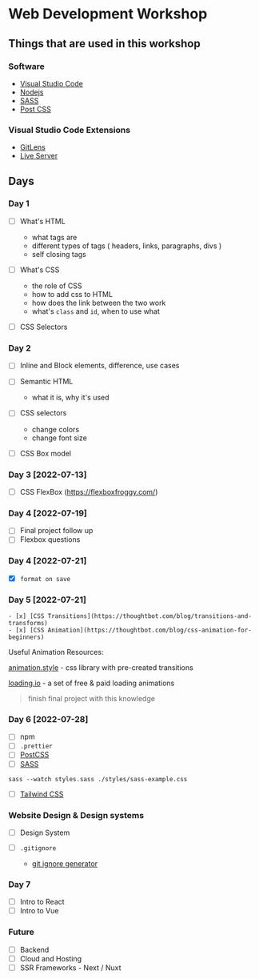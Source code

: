 # Web Development Workshop

## Things that are used in this workshop

### Software

- [Visual Studio Code](https://code.visualstudio.com/)
- [Nodejs](https://nodejs.org/en/)
- [SASS](https://sass-lang.com/)
- [Post CSS](https://postcss.org/)

### Visual Studio Code Extensions

- [GitLens](https://marketplace.visualstudio.com/items?itemName=eamodio.gitlens)
- [Live Server](https://marketplace.visualstudio.com/items?itemName=ritwickdey.LiveServer)

## Days

### Day 1

- [ ] What's HTML
    - what tags are
    - different types of tags ( headers, links, paragraphs, divs )
    - self closing tags

- [ ] What's CSS
    - the role of CSS
    - how to add css to HTML
    - how does the link between the two work
    - what's `class` and `id`, when to use what
- [ ] CSS Selectors

### Day 2
- [ ] Inline and Block elements, difference, use cases
- [ ] Semantic HTML
    - what it is, why it's used

- [ ] CSS selectors
    - change colors
    - change font size
- [ ] CSS Box model

### Day 3 [2022-07-13]
- [ ] CSS FlexBox (https://flexboxfroggy.com/)

### Day 4 [2022-07-19]
- [ ] Final project follow up
- [ ] Flexbox questions

### Day 4 [2022-07-21]

- [x] `format on save`

### Day 5 [2022-07-21]
    - [x] [CSS Transitions](https://thoughtbot.com/blog/transitions-and-transforms)
    - [x] [CSS Animation](https://thoughtbot.com/blog/css-animation-for-beginners)

Useful Animation Resources:

[animation.style](https://animate.style) - css library with pre-created transitions

[loading.io](https://loading.io) - a set of free & paid loading animations

> finish final project with this knowledge

### Day 6 [2022-07-28]

- [ ] npm
- [ ] `.prettier`
- [ ] [PostCSS](https://postcss.org/)
- [ ] [SASS](https://sass-lang.com/guide)

```
sass --watch styles.sass ./styles/sass-example.css
```

- [ ] [Tailwind CSS](https://tailwindcss.com/docs/installation)


### Website Design & Design systems

- [ ] Design System

- [ ] `.gitignore`
    - [git ignore generator](https://www.toptal.com/developers/gitignore)

### Day 7

- [ ] Intro to React
- [ ] Intro to Vue

### Future

- [ ] Backend
- [ ] Cloud and Hosting
- [ ] SSR Frameworks - Next / Nuxt